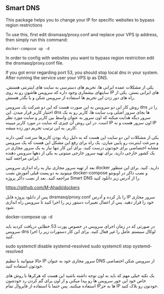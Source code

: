 ## Smart DNS
This package helps you to change your IP for specific websites to bypass region restrictions

To use this, first edit dnsmasq/proxy.conf and replace your VPS ip address, then simply run this command:

```
docker-compose up -d
```

In order to config with websites you want to bypass region restriction edit the dnsmasq/proxy.conf file.

If you got error regarding port 53, you should stop local dns in your system. After running the service user your VPS ip as DNS.

یکی از مشکلات عمده ایرانی ها، تحریم های دسترسی به سایت های اینترنتی هستش. سایتهای بیشماری وجود داره که سرویس هاشون رو به روی IP های ایرانی بستن. یکی از راه های دور زدن این تحریم ها استفاده از سرویس شکن و یا بگذر هستش.

روش کار این دو سرویس به این صورت هست که این دو شرکت یک سرویس dns را در اختیار کاربر قرار میدن. این dns ها بجای سرور اصلی وب سایت ها، کاربر رو به یک سرور دیگه هدایت میکنه که اون سرور به عنوان واسط بین کاربر و سایت مورد نظر است. در این روش آن چیزی که سایت در مورد کاربر میبینه IP اون سرور هست و نه IP کاربر. به این ترتیب تحریم دور زده میشه.

یکی از مشکلات این دو سایت این هست که به دلیل زیاد بودن کاربرها سرعت کمی دارند و سرعت اینترنت رو پایین میارن. یک راه برای رفع این مشکل این هست که یک سرویس مشابه اختصاصی برای خودتون درست کنید. برای این کار تنها نیاز به یک سرور مجازی در یک کشور خارجی دارید. برای تهیه سرور خارجی میتونی به یکی از دهها سرویس دهنده ایرانی مراجعه کنید.

بعد از تهیه سرور مجازی نیاز به راه اندازی سرویس docker دارید. کنید. برای این منظور میتونید به دو پست قبلی آموزش نصب docker-compose و نصب داکر در اوبونتو مراجعه کنید. بعد از نصب داکر پروژه Smart DNS را از آدرس زیر دانلود کنید.

https://github.com/M-Ahadi/dockers

پس از دانلود پروژه فایل dnsmasq/proxy.conf را باز کرده و آدرس IP سرور مجازی خود را قرار دهید. پس از اعمال تغییرات دستور زیر را اجرا کنید تا سرویس راه اندازی شود.

docker-compose up -d

در صورتی که در زمان اجرای سرویس در خصوص پورت 53 خطایی دریافت کردید باید سرویس dns لوکال سیستم عامل را غیر فعال کنید. برای این کار دستورات زیر را اجرا کنید.

sudo systemctl disable systemd-resolved
sudo systemctl stop systemd-resolved

حالا میتوانید با تنظیم IP سرور مجازی خود به عنوان DNS از سرویس شکن اختصاصی خودتون استفاده کنید.

یک نکته خیلی مهم که باید به اون توجه داشته باشید این هست که هرکرها با روش های خاص خود این جور سرویس ها رو پیدا میکنن و از اون برای گم کردن رد خودشون استفاده میکنند. پس حتما با استفاده از فایروال تمام IPها به جز IP خودتون رو بلاک کنید.
